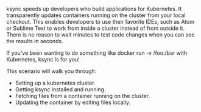 ksync speeds up developers who build applications for Kubernetes. It transparently updates containers running on the cluster from your local checkout. This enables developers to use their favorite IDEs, such as Atom or Sublime Text to work from inside a cluster instead of from outside it. There is no reason to wait minutes to test code changes when you can see the results in seconds.

If you've been wanting to do something like docker run -v /foo:/bar with Kubernetes, ksync is for you!

This scenario will walk you through:

- Setting up a kubernetes cluster.
- Getting ksync installed and running.
- Fetching files from a container running on the cluster.
- Updating the container by editing files locally.
